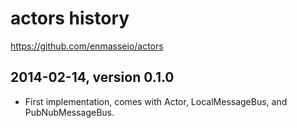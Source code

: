# actors history
https://github.com/enmasseio/actors


## 2014-02-14, version 0.1.0

- First implementation, comes with Actor, LocalMessageBus,
  and PubNubMessageBus.

